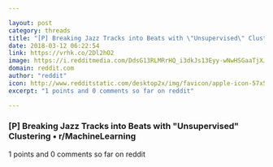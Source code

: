 ```yaml
---

layout: post
category: threads
title: "[P] Breaking Jazz Tracks into Beats with \"Unsupervised\" Clustering"
date: 2018-03-12 06:22:54
link: https://vrhk.co/2Dl2hO2
image: https://i.redditmedia.com/DdsG13RLMRrHQ_i3dkJs13Eyy-wNwHSGaaTjXJPdFck.jpg?w=320&s=155e73af8a4a63abb4c73251b2ef3d7c
domain: reddit.com
author: "reddit"
icon: http://www.redditstatic.com/desktop2x/img/favicon/apple-icon-57x57.png
excerpt: "1 points and 0 comments so far on reddit"

---
```


### [P] Breaking Jazz Tracks into Beats with "Unsupervised" Clustering • r/MachineLearning

1 points and 0 comments so far on reddit